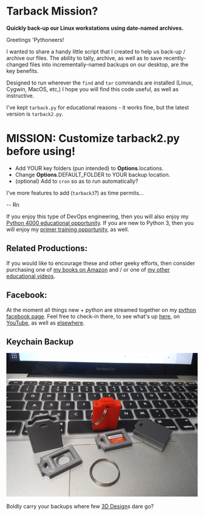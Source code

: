 # Tarback Mission?
**Quickly back-up our Linux workstations using date-named archives.**

Greetings 'Pythoneers!

I wanted to share a handy little script that I created to help us back-up / archive our files. The ability to tally, archive, as well as to save recently-changed files into incrementally-named backups on our desktop, are the key benefits.

Designed to run wherever the `find` and `tar` commands are installed (Linux, Cygwin, MacOS, etc,) I hope you will find this code useful, as well as instructive. 

I've kept `tarback.py` for educational reasons - it works fine, but the latest version is `tarback2.py`. 

# MISSION: Customize tarback2.py before using!
* Add YOUR key folders (pun intended) to **Options**.locations.
* Change **Options**.DEFAULT_FOLDER to YOUR backup location.
* (optional) Add to `cron` so as to run automatically?

I've more features to add (`tarback3`?) as time permits... 


-- Rn

If you enjoy this type of DevOps engineering, then you will also enjoy my [Python 4000 educational opportunity](https://www.udemy.com/course/python-4000-gnu-devops/). If you are new to Python 3, then you will enjoy my [primer training opportunity](https://www.udemy.com/course/python-1000/?referralCode=D3A7B607149F46D12A28), as well.

## Related Productions:
If you would like to encourage these and other geeky efforts, then consider purchasing one of [my books on Amazon](https://www.amazon.com/~/e/B08ZJLH1VN?fbclid=IwAR33PujdptzBfukQQuwATJ05mxm--xSB31ApgdJyJeNFzPXvmgrFgI1coS4) and / or one of [my other educational videos](https://www.udemy.com/user/randallnagy2/).


## Facebook:
At the moment all things new + python are streamed together on my [python facebook page](https://www.facebook.com/groups/nagyspythontraining). Feel free to check-in there, to see what's up [here](https://github.com/soft9000), on [YouTube](https://www.youtube.com/watch?v=X3-s38YFQwM&fbclid=IwAR38MdN9lUvHz-kM-Vm_wSlnJjyE13NklI3PCXDRaTfFBv7ju6vn7DwVIaE), as well as [elsewhere](https://www.amazon.com/~/e/B08ZJLH1VN?fbclid=IwAR3FFMtBWNZxNtZY81Ex6YIHJSsY-62kcIWRH74IvasxWdONKGgphqrW-IE).

## Keychain Backup

![Keychain Backup](https://github.com/Python3-Training/tarback/blob/main/PrintedCases.png)

Boldly carry your backups where few [3D Design](https://www.thingiverse.com/thing:4931272)s dare go?
